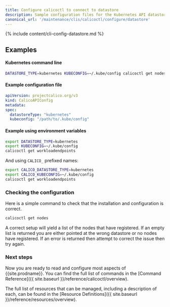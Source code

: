 ```yaml
---
title: Configure calicoctl to connect to datastore
description: Sample configuration files for the Kubernetes API datastore.
canonical_url: '/maintenance/clis/calicoctl/configure/datastore'
---
```



{% include content/cli-config-datastore.md %}

## Examples

#### Kubernetes command line

```bash
DATASTORE_TYPE=kubernetes KUBECONFIG=~/.kube/config calicoctl get nodes
```

#### Example configuration file

```yaml
apiVersion: projectcalico.org/v3
kind: CalicoAPIConfig
metadata:
spec:
  datastoreType: "kubernetes"
  kubeconfig: "/path/to/.kube/config"
```

#### Example using environment variables

```bash
export DATASTORE_TYPE=kubernetes
export KUBECONFIG=~/.kube/config
calicoctl get workloadendpoints
```

And using `CALICO_` prefixed names:

```bash
export CALICO_DATASTORE_TYPE=kubernetes
export CALICO_KUBECONFIG=~/.kube/config
calicoctl get workloadendpoints
```


### Checking the configuration

Here is a simple command to check that the installation and configuration is
correct.

```bash
calicoctl get nodes
```

A correct setup will yield a list of the nodes that have registered.  If an
empty list is returned you are either pointed at the wrong datastore or no
nodes have registered.  If an error is returned then attempt to correct the
issue then try again.


### Next steps

Now you are ready to read and configure most aspects of {{site.prodname}}.  You can
find the full list of commands in the
[Command Reference]({{ site.baseurl }}/reference/calicoctl/overview).

The full list of resources that can be managed, including a description of each,
can be found in the
[Resource Definitions]({{ site.baseurl }}/reference/resources/overview).
